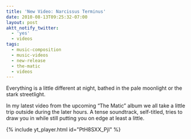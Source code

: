 ```yaml
---
title: 'New Video: Narcissus Terminus'
date: 2010-08-13T09:25:32-07:00
layout: post
aktt_notify_twitter:
  - 'yes'
  - videos
tags:
  - music-composition
  - music-videos
  - new-release
  - the-matic
  - videos
---
```

Everything is a little different at night, bathed in the pale moonlight or the stark streetlight.

In my latest video from the upcoming &#8220;The Matic&#8221; album we all take a little trip outside during the later hours. A tense soundtrack, self-titled, tries to draw you in while still putting you on edge at least a little.

{% include yt_player.html id="PtH8SXX_PjI" %}

<!--more-->
